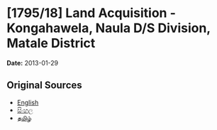 # [1795/18] Land Acquisition - Kongahawela, Naula D/S Division, Matale District

**Date:** 2013-01-29

## Original Sources

- [English](https://documents.gov.lk/view/extra-gazettes/2013/1/1795-18_E.pdf)
- [සිංහල](https://documents.gov.lk/view/extra-gazettes/2013/1/1795-18_S.pdf)
- [தமிழ்](https://documents.gov.lk/view/extra-gazettes/2013/1/1795-18_T.pdf)
